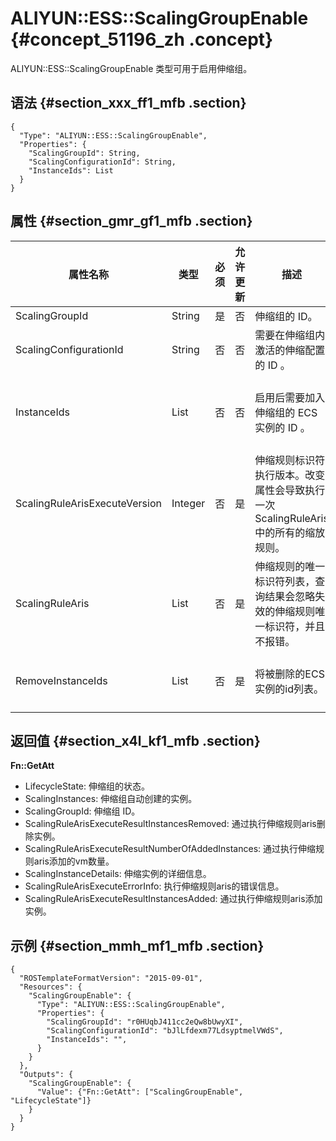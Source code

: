 # ALIYUN::ESS::ScalingGroupEnable {#concept_51196_zh .concept}

ALIYUN::ESS::ScalingGroupEnable 类型可用于启用伸缩组。

## 语法 {#section_xxx_ff1_mfb .section}

``` {#codeblock_ph6_qp9_dsl .language-json}
{
  "Type": "ALIYUN::ESS::ScalingGroupEnable",
  "Properties": {
    "ScalingGroupId": String,
    "ScalingConfigurationId": String,
    "InstanceIds": List
  }
}
```

## 属性 {#section_gmr_gf1_mfb .section}

|属性名称|类型|必须|允许更新|描述|约束|
|----|--|--|----|--|--|
|ScalingGroupId|String|是|否|伸缩组的 ID。|无|
|ScalingConfigurationId|String|否|否|需要在伸缩组内激活的伸缩配置的 ID 。|无|
|InstanceIds|List|否|否|启用后需要加入伸缩组的 ECS 实例的 ID 。|最多可以输入 20 个。|
|ScalingRuleArisExecuteVersion|Integer|否|是|伸缩规则标识符执行版本。改变属性会导致执行一次ScalingRuleAris中的所有的缩放规则。|最小值：0。|
|ScalingRuleAris|List|否|是|伸缩规则的唯一标识符列表，查询结果会忽略失效的伸缩规则唯一标识符，并且不报错。|最多可以输入10个。|
|RemoveInstanceIds|List|否|是|将被删除的ECS实例的id列表。|最多支持1000个。|

## 返回值 {#section_x4l_kf1_mfb .section}

**Fn::GetAtt**

-   LifecycleState: 伸缩组的状态。
-   ScalingInstances: 伸缩组自动创建的实例。
-   ScalingGroupId: 伸缩组 ID。
-   ScalingRuleArisExecuteResultInstancesRemoved: 通过执行伸缩规则aris删除实例。
-   ScalingRuleArisExecuteResultNumberOfAddedInstances: 通过执行伸缩规则aris添加的vm数量。
-   ScalingInstanceDetails: 伸缩实例的详细信息。
-   ScalingRuleArisExecuteErrorInfo: 执行伸缩规则aris的错误信息。
-   ScalingRuleArisExecuteResultInstancesAdded: 通过执行伸缩规则aris添加实例。

## 示例 {#section_mmh_mf1_mfb .section}

``` {#codeblock_01n_wju_fx1 .language-json}
{
  "ROSTemplateFormatVersion": "2015-09-01",
  "Resources": {
    "ScalingGroupEnable": {
      "Type": "ALIYUN::ESS::ScalingGroupEnable",
      "Properties": {
        "ScalingGroupId": "r0HUqbJ411cc2eQw8bUwyXI",
        "ScalingConfigurationId": "bJlLfdexm77LdsyptmelVWdS",
        "InstanceIds": "",
      }
    }
  },
  "Outputs": {
    "ScalingGroupEnable": {
      "Value": {"Fn::GetAtt": ["ScalingGroupEnable", "LifecycleState"]}
    }
  }
}
```

